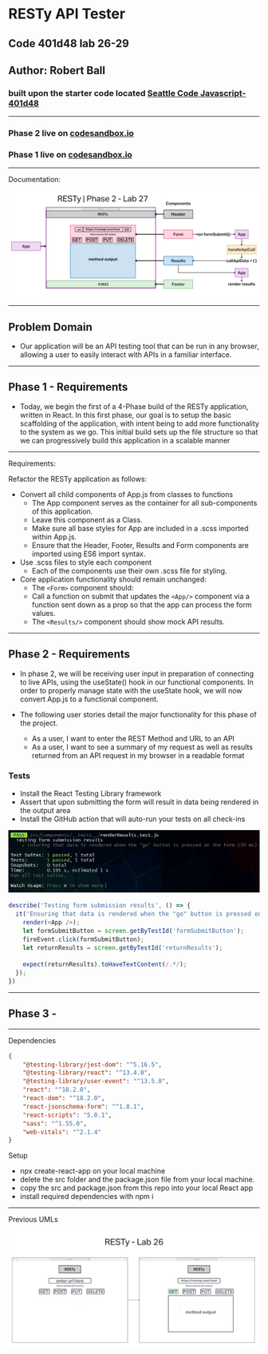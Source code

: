 # RESTy API Tester

## Code 401d48 lab 26-29

## Author: Robert Ball

### built upon the starter code located [Seattle Code Javascript-401d48](https://github.com/codefellows/seattle-code-javascript-401d48/tree/main/class-26/lab/starter-code)

---

### Phase 2 live on [codesandbox.io](https://codesandbox.io/p/github/RDBALL/resty/lab27?file=%2FREADME.md&workspace=%257B%2522activeFileId%2522%253A%2522cl9n5pr7d0000lscm7ext4sft%2522%252C%2522openFiles%2522%253A%255B%255D%252C%2522sidebarPanel%2522%253A%2522EXPLORER%2522%252C%2522gitSidebarPanel%2522%253A%2522COMMIT%2522%252C%2522sidekickItems%2522%253A%255B%257B%2522type%2522%253A%2522PREVIEW%2522%252C%2522taskId%2522%253A%2522start%2522%252C%2522port%2522%253A3000%252C%2522key%2522%253A%2522cl9ot75vl00mw356i5nn1k6fj%2522%252C%2522isMinimized%2522%253Afalse%257D%252C%257B%2522type%2522%253A%2522TASK_LOG%2522%252C%2522taskId%2522%253A%2522start%2522%252C%2522key%2522%253A%2522cl9ot726300kv356iwuny1k4n%2522%252C%2522isMinimized%2522%253Afalse%257D%255D%257D)

### Phase 1 live on [codesandbox.io](https://codesandbox.io/p/github/RDBALL/resty/lab26?selection=%5B%7B%22endColumn%22%3A1%2C%22endLineNumber%22%3A12%2C%22startColumn%22%3A1%2C%22startLineNumber%22%3A12%7D%5D&file=%2FREADME.md&workspace=%257B%2522activeFileId%2522%253A%2522cl9n5pr7d0000lscm7ext4sft%2522%252C%2522openFiles%2522%253A%255B%255D%252C%2522sidebarPanel%2522%253A%2522EXPLORER%2522%252C%2522gitSidebarPanel%2522%253A%2522COMMIT%2522%252C%2522sidekickItems%2522%253A%255B%257B%2522type%2522%253A%2522PREVIEW%2522%252C%2522taskId%2522%253A%2522start%2522%252C%2522port%2522%253A3001%252C%2522key%2522%253A%2522cl9nfhe6g00el376hmikh4kx6%2522%252C%2522isMinimized%2522%253Afalse%257D%252C%257B%2522type%2522%253A%2522TASK_LOG%2522%252C%2522taskId%2522%253A%2522start%2522%252C%2522key%2522%253A%2522cl9n5vdru00tc376h345pqhch%2522%252C%2522isMinimized%2522%253Afalse%257D%255D%257D)

---
Documentation:

![UML lab11](./public/assets/lab27UML.jpg)

---

## Problem Domain

* Our application will be an API testing tool that can be run in any browser, allowing a user to easily interact with APIs in a familiar interface.

---

## Phase 1 - Requirements

* Today, we begin the first of a 4-Phase build of the RESTy application, written in React. In this first phase, our goal is to setup the basic scaffolding of the application, with intent being to add more functionality to the system as we go. This initial build sets up the file structure so that we can progressively build this application in a scalable manner

---
Requirements:

Refactor the RESTy application as follows:

* Convert all child components of App.js from classes to functions
  * The App component serves as the container for all sub-components of this application.
  * Leave this component as a Class.
  * Make sure all base styles for App are included in a .scss imported within App.js.
  * Ensure that the Header, Footer, Results and Form components are imported using ES6 import syntax.
* Use .scss files to style each component
  * Each of the components use their own .scss file for styling.
* Core application functionality should remain unchanged:
  * The `<Form>` component should:
  * Call a function on submit that updates the `<App/>` component via a function sent down as a prop so that the app can process the form values.
  * The `<Results/>` component should show mock API results.

---


## Phase 2 - Requirements

* In phase 2, we will be receiving user input in preparation of connecting to live APIs, using the useState() hook in our functional components. In order to properly manage state with the useState hook, we will now convert App.js to a functional component.

* The following user stories detail the major functionality for this phase of the project.

  * As a user, I want to enter the REST Method and URL to an API
  * As a user, I want to see a summary of my request as well as results returned from an API request in my browser in a readable format

### Tests

* Install the React Testing Library framework
* Assert that upon submitting the form will result in data being rendered in the output area
* Install the GitHub action that will auto-run your tests on all check-ins

![Render Results Test](./public/assets/lab27Test.jpg)


```js
describe('Testing form submission results', () => {
  it('Ensuring that data is rendered when the "go" button is pressed on the form', () => {
    render(<App />);
    let formSubmitButton = screen.getByTestId('formSubmitButton');
    fireEvent.click(formSubmitButton);
    let returnResults = screen.getByTestId('returnResults');

    expect(returnResults).toHaveTextContent(/.*/);
  });
})
```

---

## Phase 3 -

---

Dependencies

```JSON
{
    "@testing-library/jest-dom": "^5.16.5",
    "@testing-library/react": "^13.4.0",
    "@testing-library/user-event": "^13.5.0",
    "react": "^18.2.0",
    "react-dom": "^18.2.0",
    "react-jsonschema-form": "^1.8.1",
    "react-scripts": "5.0.1",
    "sass": "^1.55.0",
    "web-vitals": "^2.1.4"
}
```

Setup

* npx create-react-app on your local machine
* delete the src folder and the package.json file from your local machine.
* copy the src and package.json from this repo into your local React app
* install required dependencies with npm i

---

Previous UMLs

![UML lab11](./public/assets/lab26UML.jpg)
